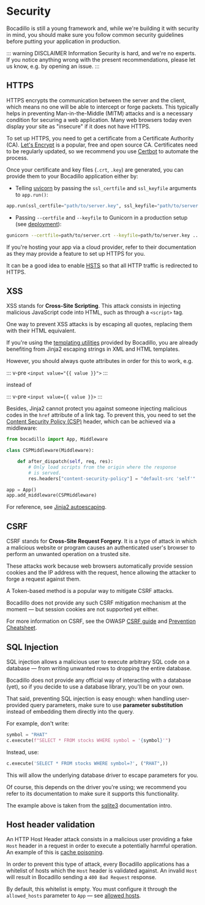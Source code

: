 # Security

Bocadillo is still a young framework and, while we're building it with security in mind, you should make sure you follow common security guidelines before putting your application in production.

::: warning DISCLAIMER
Information Security is hard, and we're no experts. If you notice anything wrong with the present recommendations, please let us know, e.g. by opening an issue.
:::

## HTTPS

HTTPS encrypts the communication between the server and the client, which means no one will be able to intercept or forge packets. This typically helps in preventing Man-in-the-Middle (MITM) attacks and is a necessary condition for securing a web application. Many web browsers today even display your site as "insecure" if it does not have HTTPS.

To set up HTTPS, you need to get a certificate from a Certificate Authority (CA). [Let's Encrypt](https://letsencrypt.org) is a popular, free and open source CA. Certificates need to be regularly updated, so we recommend you use [Certbot](https://certbot.eff.org) to automate the process.

Once your certificate and key files (`.crt`, `.key`) are generated, you can provide them to your Bocadillo application either by:

- Telling [uvicorn](https://www.uvicorn.org/settings/#https) by passing the `ssl_certfile` and `ssl_keyfile` arguments to `app.run()`:

```python
app.run(ssl_certfile="path/to/server.key", ssl_keyfile="path/to/server.crt")
```

- Passing `--certfile` and `--keyfile` to Gunicorn in a production setup (see [deployment]):

```bash
gunicorn --certfile=path/to/server.crt --keyfile=path/to/server.key ...
```

If you're hosting your app via a cloud provider, refer to their documentation as they may provide a feature to set up HTTPS for you.

It can be a good idea to enable [HSTS] so that all HTTP traffic is redirected to HTTPS.

## XSS

XSS stands for **Cross-Site Scripting**. This attack consists in injecting malicious JavaScript code into HTML, such as through a `<script>` tag.

One way to prevent XSS attacks is by escaping all quotes, replacing them with their HTML equivalent.

If you're using the [templating utilities][templates] provided by Bocadillo, you are already benefiting from Jinja2 escaping strings in XML and HTML templates.

However, you should always quote attributes in order for this to work, e.g.

::: v-pre
`<input value="{{ value }}">`
:::

instead of

::: v-pre
`<input value={{ value }}>`
:::

Besides, Jinja2 cannot protect you against someone injecting malicious codes in the `href` attribute of a link tag. To prevent this, you need to set the [Content Security Policy (CSP)](https://developer.mozilla.org/en-US/docs/Web/HTTP/Headers/Content-Security-Policy) header, which can be achieved via a middleware:

```python
from bocadillo import App, Middleware

class CSPMiddleware(Middleware):

    def after_dispatch(self, req, res):
        # Only load scripts from the origin where the response
        # is served.
        res.headers["content-security-policy"] = "default-src 'self'"

app = App()
app.add_middleware(CSPMiddleware)
```

For reference, see [Jinja2 autoescaping](http://jinja.pocoo.org/docs/2.10/app/#autoescaping).

## CSRF

CSRF stands for **Cross-Site Request Forgery**. It is a type of attack in which a malicious website or program causes an authenticated user's browser to perform an unwanted operation on a trusted site.

These attacks work because web browsers automatically provide session cookies and the IP address with the request, hence allowing the attacker to forge a request against them.

A Token-based method is a popular way to mitigate CSRF attacks.

Bocadillo does not provide any such CSRF mitigation mechanism at the moment — but session cookies are not supported yet either.

For more information on CSRF, see the OWASP [CSRF guide](<https://www.owasp.org/index.php/Cross-Site_Request_Forgery_(CSRF)>) and [Prevention Cheatsheet](<https://www.owasp.org/index.php/Cross-Site_Request_Forgery_(CSRF)_Prevention_Cheat_Sheet#Token_Based_Mitigation>).

## SQL Injection

SQL injection allows a malicious user to execute arbitrary SQL code on a database — from writing unwanted rows to dropping the entire database.

Bocadillo does not provide any official way of interacting with a database (yet), so if you decide to use a database library, you'll be on your own.

That said, preventing SQL injection is easy enough: when handling user-provided query parameters, make sure to use **parameter substitution** instead of embedding them directly into the query.

For example, don't write:

```python
symbol = "RHAT"
c.execute(f"SELECT * FROM stocks WHERE symbol = '{symbol}'")
```

Instead, use:

```python
c.execute('SELECT * FROM stocks WHERE symbol=?', ("RHAT",))
```

This will allow the underlying database driver to escape parameters for you.

Of course, this depends on the driver you're using; we recommend you refer to its documentation to make sure it supports this functionality.

The example above is taken from the [sqlite3](https://docs.python.org/3/library/sqlite3.html) documentation intro.

## Host header validation

An HTTP Host Header attack consists in a malicious user providing a fake `Host` header in a request in order to execute a potentially harmful operation. An example of this is [cache poisoning](https://www.owasp.org/index.php/Cache_Poisoning).

In order to prevent this type of attack, every Bocadillo applications has a whitelist of hosts which the `Host` header is validated against. An invalid `Host` will result in Bocadillo sending a `400 Bad Request` response.

By default, this whitelist is empty. You must configure it through the `allowed_hosts` parameter to `App` — see [allowed hosts].

[deployment]: ./deployment.md
[templates]: ../guides/agnostic/templates.md
[hsts]: ../guides/http/middleware.md#hsts
[allowed hosts]: ../guides/app.md#allowed-hosts
